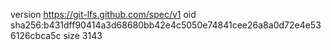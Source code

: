 version https://git-lfs.github.com/spec/v1
oid sha256:b431dff90414a3d68680bb42e4c5050e74841cee26a8a0d72e4e536126cbca5c
size 3143
